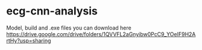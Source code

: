 # ecg-cnn-analysis

Model, build and .exe files you can download here https://drive.google.com/drive/folders/1QVVFL2aGnyibw0PcC9_YOeIF9H2ArtHy?usp=sharing
